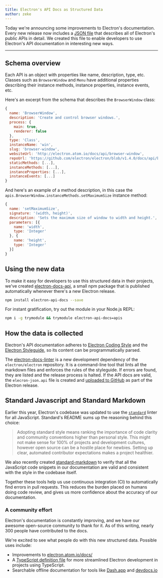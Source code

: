 ```yaml
---
title: Electron's API Docs as Structured Data
author: zeke
---
```


Today we're announcing some improvements to Electron's documentation. Every new
release now includes a
[JSON file](https://github.com/electron/electron/releases/download/v1.4.1/electron-api.json)
that describes all of Electron's public APIs in detail. We created this file to
enable developers to use Electron's API documentation in interesting new ways.

---

## Schema overview

Each API is an object with properties like name, description, type, etc.
Classes such as `BrowserWindow` and `Menu` have additional properties describing
their instance methods, instance properties, instance events, etc.

Here's an excerpt from the schema that describes the `BrowserWindow` class:

```js
{
  name: 'BrowserWindow',
  description: 'Create and control browser windows.',
  process: {
    main: true,
    renderer: false
  },
  type: 'Class',
  instanceName: 'win',
  slug: 'browser-window',
  websiteUrl: 'http://electron.atom.io/docs/api/browser-window',
  repoUrl: 'https://github.com/electron/electron/blob/v1.4.0/docs/api/browser-window.md',
  staticMethods: [...],
  instanceMethods: [...],
  instanceProperties: [...],
  instanceEvents: [...]
}
```

And here's an example of a method description, in this case the
`apis.BrowserWindow.instanceMethods.setMaximumSize` instance method:

```js
{
  name: 'setMaximumSize',
  signature: '(width, height)',
  description: 'Sets the maximum size of window to width and height.',
  parameters: [{
    name: 'width',
    type: 'Integer'
  }, {
    name: 'height',
    type: 'Integer'
  }]
}
```

## Using the new data

To make it easy for developers to use this structured data in their projects,
we've created [electron-docs-api](https://npmjs.com/electron-docs-api), a small
npm package that is published automatically whenever there's a new Electron
release.

```sh
npm install electron-api-docs --save
```

For instant gratification, try out the module in your Node.js REPL:

```sh
npm i -g trymodule && trymodule electron-api-docs=apis
```

## How the data is collected

Electron's API documentation adheres to
[Electron Coding Style](https://github.com/electron/electron/blob/master/docs/development/coding-style.md)
and the
[Electron Styleguide](https://github.com/electron/electron/blob/master/docs/styleguide.md#readme),
so its content can be programmatically parsed.

The [electron-docs-linter](https://github.com/electron/electron-docs-linter)
is a new development dependency of the `electron/electron` repository.
It is a command-line tool that lints all the markdown files and enforces the
rules of the styleguide. If errors are found, they are listed and the release
process is halted. If the API docs are valid, the `elecron-json.api` file
is created and
[uploaded to GitHub](https://github.com/electron/electron/releases/tag/v1.4.1)
as part of the Electron release.

## Standard Javascript and Standard Markdown

Earlier this year, Electron's codebase was updated to use the
[`standard`](http://standardjs.com/) linter for all JavaScript. Standard's
README sums up the reasoning behind this choice:

> Adopting standard style means ranking the importance of code clarity and community conventions higher than personal style. This might not make sense for 100% of projects and development cultures, however open source can be a hostile place for newbies. Setting up clear, automated contributor expectations makes a project healthier.

We also recently created
[standard-markdown](https://github.com/zeke/standard-markdown) to verify that
all the JavaScript code snippets in our documentation are valid and consistent
with the style in the codebase itself.

Together these tools help us use continuous integration (CI) to automatically
find errors in pull requests. This reduces the burden placed on humans doing code
review, and gives us more confidence about the accuracy of our documentation.

### A community effort

Electron's documentation is constantly improving, and we have our awesome
open-source community to thank for it. As of this writing, nearly 300 people
have contributed to the docs.

We're excited to see what people do with this new structured data. Possible uses
include:

- Improvements to [electron.atom.io/docs/](http://electron.atom.io/docs/)
- A [TypeScript definition file](https://github.com/electron/electron-docs-linter/blob/master/README.md#typescript-definitions) for more streamlined Electron development in projects using TypeScript.
- Searchable offline documentation for tools like [Dash.app](https://kapeli.com/dash) and [devdocs.io](http://devdocs.io/)
